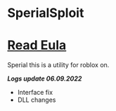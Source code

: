 # SperialSploit
# [Read Eula](https://raw.githubusercontent.com/DEVIX7/SperialSploit/main/Eula)
Sperial this is a utility for roblox on.

***Logs update 06.09.2022***
+ Interface fix
+ DLL changes
